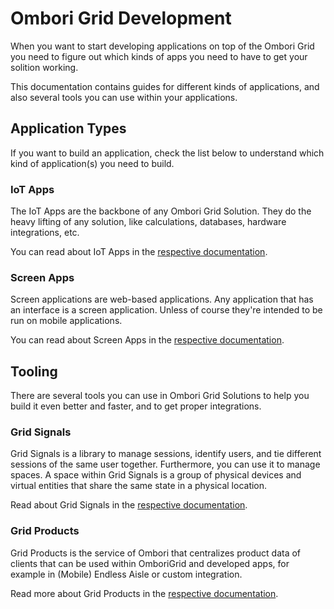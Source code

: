 # Ombori Grid Development
When you want to start developing applications on top of the Ombori Grid you need to figure out which kinds of apps you need to have to get your solition working. 

This documentation contains guides for different kinds of applications, and also several tools you can use within your applications.

## Application Types
If you want to build an application, check the list below to understand which kind of application(s) you need to build.

### IoT Apps
The IoT Apps are the backbone of any Ombori Grid Solution. They do the heavy lifting of any solution, like calculations, databases, hardware integrations, etc.

You can read about IoT Apps in the [respective documentation](/development/iot/).

### Screen Apps
Screen applications are web-based applications. Any application that has an interface is a screen application. Unless of course they're intended to be run on mobile applications.

You can read about Screen Apps in the [respective documentation](/development/screen/).

## Tooling
There are several tools you can use in Ombori Grid Solutions to help you build it even better and faster, and to get proper integrations.

### Grid Signals
Grid Signals is a library to manage sessions, identify users, and tie different sessions of the same user together. Furthermore, you can use it to manage spaces. A space within Grid Signals is a group of physical devices and virtual entities that share the same state in a physical location.

Read about Grid Signals in the [respective documentation](/development/grid/signals/).

### Grid Products
Grid Products is the service of Ombori that centralizes product data of clients that can be used within OmboriGrid and developed apps, for example in (Mobile) Endless Aisle or custom integration.

Read more about Grid Products in the [respective documentation](/development/grid/products/).